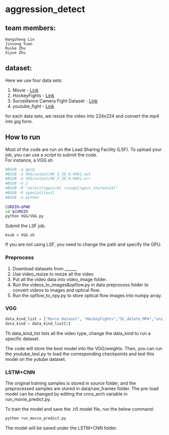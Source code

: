 # aggression_detect
## team members:  
    Hangzheng Lin  
    Jinsong Yuan  
    Ruike Zhu  
    Xiyue Zhu  


## dataset:
Here we use four  data sets:  
1. Movie - [Link](https://academictorrents.com/details/70e0794e2292fc051a13f05ea6f5b6c16f3d3635)
2. HockeyFights - [Link](https://academictorrents.com/details/38d9ed996a5a75a039b84cf8a137be794e7cee89)
3. Surveillance Camera Fight Dataset - [Link](https://github.com/sayibet/fight-detection-surv-dataset)
4. youtube_fight - [Link](https://github.com/aggression-detect/aggression\_detect)

for each data sets, we resize the video into 224x224 and convert the mp4 into jpg form.

## How to run
Most of the code are run on the Load Sharing Facility (LSF). To upload your job, you can use a script to submit the code.  
For instance, a VGG.sh
```sh
#BSUB -q gpuq
#BSUB -o VGG/output/HK_5_30_0.0001.out
#BSUB -e VGG/output/HK_5_30_0.0001.err
#BSUB -n 2
#BSUB -R "select[ngpus>0] rusage[ngpus_shared=24]"
#BSUB -R span[ptile=2]
#BSUB -a python
 
CURDIR=$PWD
cd $CURDIR
python VGG/VGG.py
```
Submit the LSF job.
```
bsub < VGG.sh
```  
If you are not using LSF, you need to change the path and specify the GPU.  

### Preprocess
1. Download datasets from ______  
2. Use video_resize to resize all the video    
3. Put all the video data into video_image folder.  
4. Run the videos_to_images&opflow.py in data preprocess folder to convert videos to images and optical flow.  
5. Run the opflow_to_npy.py to store optical flow images into numpy array.  

### VGG 
```python  
data_kind_list = ["Movie Dataset", "HockeyFights","SC_delete_MP4","uniform_youtube_MP4","Real_Life_Violence_Dataset","crowd_violence"]  
data_kind = data_kind_list[1]  
```  
Th data_kind_list lists all the video type, change the data_kind to run a specific dataset.  

The code will store the best model into the VGG/weights. Then, you can run the youtube_test.py to load the corresponding checkpoints and test this model on the yutube dataset.

### LSTM+CNN
The original training samples is stored in source folder, and the preprocessed samples are stored in data/raw_frames folder. The pre-load model can be changed by editing the cnns_arch variable in run_movie_predict.py.

To train the model and save the .h5 model file, run the below command:
```python  
python run_movie_predict.py 
```  
The model will be saved under the LSTM+CNN folder. 
